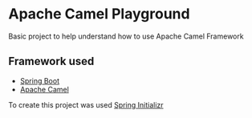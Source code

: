 # Apache Camel Playground

Basic project to help understand how to use Apache Camel Framework

## Framework used

* [Spring Boot](https://projects.spring.io/spring-boot/)
* [Apache Camel](http://camel.apache.org/)

To create this project was used [Spring Initializr](http://start.spring.io/)
````